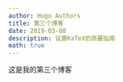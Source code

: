 ```yaml
---
author: Hugo Authors
title: 第三个博客
date: 2019-03-08
description: 设置KaTeX的简要指南
math: true
---
```

这是我的第三个博客

